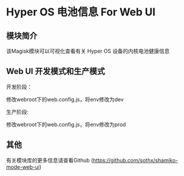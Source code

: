 # Hyper OS 电池信息 For Web UI

## 模块简介

该Magisk模块可以可视化查看有关 Hyper OS 设备的内核电池健康信息

## Web UI 开发模式和生产模式

开发阶段：

修改webroot下的web.config.js，将env修改为dev

生产阶段:

修改webroot下的web.config.js，将env修改为prod

## 其他

有关模块库的更多信息请查看Github (https://github.com/sothx/shamiko-mode-web-ui)
